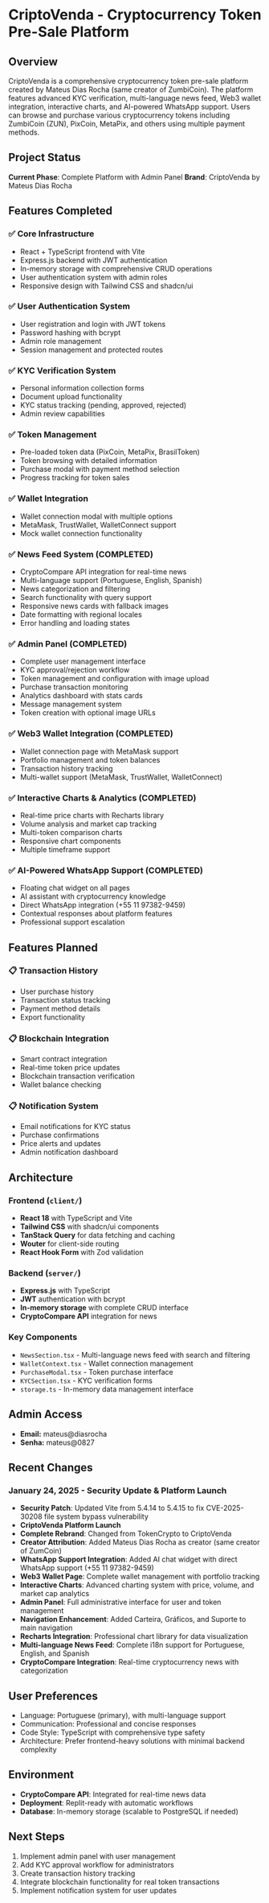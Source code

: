 # CriptoVenda - Cryptocurrency Token Pre-Sale Platform

## Overview
CriptoVenda is a comprehensive cryptocurrency token pre-sale platform created by Mateus Dias Rocha (same creator of ZumbiCoin). The platform features advanced KYC verification, multi-language news feed, Web3 wallet integration, interactive charts, and AI-powered WhatsApp support. Users can browse and purchase various cryptocurrency tokens including ZumbiCoin (ZUN), PixCoin, MetaPix, and others using multiple payment methods.

## Project Status
**Current Phase**: Complete Platform with Admin Panel
**Brand**: CriptoVenda by Mateus Dias Rocha

## Features Completed

### ✅ Core Infrastructure
- React + TypeScript frontend with Vite
- Express.js backend with JWT authentication
- In-memory storage with comprehensive CRUD operations
- User authentication system with admin roles
- Responsive design with Tailwind CSS and shadcn/ui

### ✅ User Authentication System
- User registration and login with JWT tokens
- Password hashing with bcrypt
- Admin role management
- Session management and protected routes

### ✅ KYC Verification System
- Personal information collection forms
- Document upload functionality
- KYC status tracking (pending, approved, rejected)
- Admin review capabilities

### ✅ Token Management
- Pre-loaded token data (PixCoin, MetaPix, BrasilToken)
- Token browsing with detailed information
- Purchase modal with payment method selection
- Progress tracking for token sales

### ✅ Wallet Integration
- Wallet connection modal with multiple options
- MetaMask, TrustWallet, WalletConnect support
- Mock wallet connection functionality

### ✅ News Feed System (COMPLETED)
- CryptoCompare API integration for real-time news
- Multi-language support (Portuguese, English, Spanish)
- News categorization and filtering
- Search functionality with query support
- Responsive news cards with fallback images
- Date formatting with regional locales
- Error handling and loading states

### ✅ Admin Panel (COMPLETED)
- Complete user management interface
- KYC approval/rejection workflow
- Token management and configuration with image upload
- Purchase transaction monitoring
- Analytics dashboard with stats cards
- Message management system
- Token creation with optional image URLs

### ✅ Web3 Wallet Integration (COMPLETED)
- Wallet connection page with MetaMask support
- Portfolio management and token balances
- Transaction history tracking
- Multi-wallet support (MetaMask, TrustWallet, WalletConnect)

### ✅ Interactive Charts & Analytics (COMPLETED)
- Real-time price charts with Recharts library
- Volume analysis and market cap tracking
- Multi-token comparison charts
- Responsive chart components
- Multiple timeframe support

### ✅ AI-Powered WhatsApp Support (COMPLETED)
- Floating chat widget on all pages
- AI assistant with cryptocurrency knowledge
- Direct WhatsApp integration (+55 11 97382-9459)
- Contextual responses about platform features
- Professional support escalation

## Features Planned

### 📋 Transaction History
- User purchase history
- Transaction status tracking
- Payment method details
- Export functionality

### 📋 Blockchain Integration
- Smart contract integration
- Real-time token price updates
- Blockchain transaction verification
- Wallet balance checking

### 📋 Notification System
- Email notifications for KYC status
- Purchase confirmations
- Price alerts and updates
- Admin notification dashboard

## Architecture

### Frontend (`client/`)
- **React 18** with TypeScript and Vite
- **Tailwind CSS** with shadcn/ui components
- **TanStack Query** for data fetching and caching
- **Wouter** for client-side routing
- **React Hook Form** with Zod validation

### Backend (`server/`)
- **Express.js** with TypeScript
- **JWT** authentication with bcrypt
- **In-memory storage** with complete CRUD interface
- **CryptoCompare API** integration for news

### Key Components
- `NewsSection.tsx` - Multi-language news feed with search and filtering
- `WalletContext.tsx` - Wallet connection management
- `PurchaseModal.tsx` - Token purchase interface
- `KYCSection.tsx` - KYC verification forms
- `storage.ts` - In-memory data management interface

## Admin Access
- **Email:** mateus@diasrocha
- **Senha:** mateus@0827

## Recent Changes

### January 24, 2025 - Security Update & Platform Launch
- **Security Patch**: Updated Vite from 5.4.14 to 5.4.15 to fix CVE-2025-30208 file system bypass vulnerability
- **CriptoVenda Platform Launch**
- **Complete Rebrand**: Changed from TokenCrypto to CriptoVenda
- **Creator Attribution**: Added Mateus Dias Rocha as creator (same creator of ZumCoin)
- **WhatsApp Support Integration**: Added AI chat widget with direct WhatsApp support (+55 11 97382-9459)
- **Web3 Wallet Page**: Complete wallet management with portfolio tracking
- **Interactive Charts**: Advanced charting system with price, volume, and market cap analytics
- **Admin Panel**: Full administrative interface for user and token management
- **Navigation Enhancement**: Added Carteira, Gráficos, and Suporte to main navigation
- **Recharts Integration**: Professional chart library for data visualization
- **Multi-language News Feed**: Complete i18n support for Portuguese, English, and Spanish
- **CryptoCompare Integration**: Real-time cryptocurrency news with categorization

## User Preferences
- Language: Portuguese (primary), with multi-language support
- Communication: Professional and concise responses
- Code Style: TypeScript with comprehensive type safety
- Architecture: Prefer frontend-heavy solutions with minimal backend complexity

## Environment
- **CryptoCompare API**: Integrated for real-time news data
- **Deployment**: Replit-ready with automatic workflows
- **Database**: In-memory storage (scalable to PostgreSQL if needed)

## Next Steps
1. Implement admin panel with user management
2. Add KYC approval workflow for administrators
3. Create transaction history tracking
4. Integrate blockchain functionality for real token transactions
5. Implement notification system for user updates